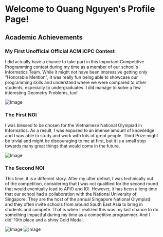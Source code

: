# Welcome to Quang Nguyen's Profile Page!

## Academic Achievements 

### My First Unofficial Official ACM ICPC Contest

  I did actually have a chance to take part in this important Competitive Programming contest during my time as a member of our school's Informatics Team. 
While it might not have been impressive getting only "Honorable Mention", it was really fun being able to showcase our programming skills and understand 
where we were compared to other students, especially to undergraduates. I did manage to solve a few interesting Geometry Problems, too!

![Image](https://i.imgur.com/yRxhvds.jpg)

### The First NOI
  
  I was blessed to be chosen for the Vietnamese National Olympiad in Informatics. As a result, I was exposed to an imense amount of knowledge and I was able 
to study and work with lots of great people. Third Prize might be trivial and might be discouraging to me at first, but it is a small step towards many great
things that would come in the future.

![Image](https://i.imgur.com/BYEGyI8.jpg)

### The Second NOI
  
  This time, it is a different story. After my utter defeat, I was technically out of the competition, considering that I was not qualified for the second round
that would eventually lead to APIO and IOI. However, it has been a long time that our school had a collaboration with the National University of Singapore. They 
are the host of the annual Singapore National Olympiad and they often invite schools from around South East Asia to bring in students and compete. That is when I 
realized this was my last chance to do something impactful during my time as a competitive programmer. And I did! 10th place and a shiny Gold Medal.

![Image](https://i.imgur.com/5Jh48Pi.png)
![Image](https://i.imgur.com/LErXNHt.jpg)
